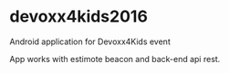 # devoxx4kids2016
Android application for Devoxx4Kids event

App works with estimote beacon and back-end api rest. 
